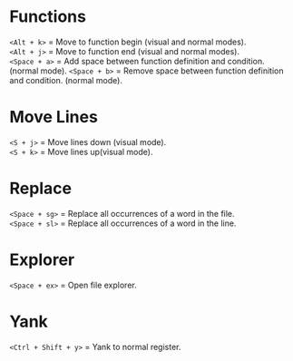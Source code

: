# Functions
`<Alt + k>` = Move to function begin (visual and normal modes).\
`<Alt + j>` = Move to function end (visual and normal modes).\
`<Space + a>` = Add space between function definition and condition. (normal mode).
`<Space + b>` = Remove space between function definition and condition. (normal mode).

# Move Lines
`<S + j>` = Move lines down (visual mode).\
`<S + k>` = Move lines up(visual mode).

# Replace
`<Space + sg>` = Replace all occurrences of a word in the file.\
`<Space + sl>` = Replace all occurrences of a word in the line.

# Explorer
`<Space + ex>` = Open file explorer.

# Yank
`<Ctrl + Shift + y>` = Yank to normal register.
